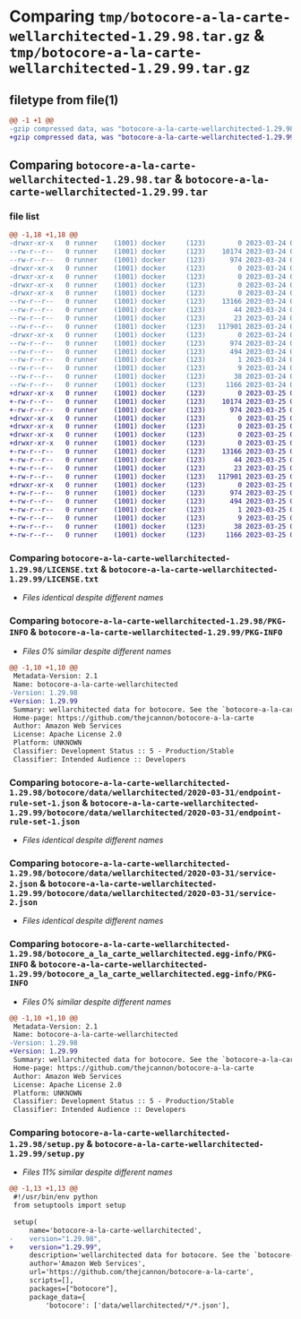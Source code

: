 # Comparing `tmp/botocore-a-la-carte-wellarchitected-1.29.98.tar.gz` & `tmp/botocore-a-la-carte-wellarchitected-1.29.99.tar.gz`

## filetype from file(1)

```diff
@@ -1 +1 @@
-gzip compressed data, was "botocore-a-la-carte-wellarchitected-1.29.98.tar", last modified: Fri Mar 24 01:24:45 2023, max compression
+gzip compressed data, was "botocore-a-la-carte-wellarchitected-1.29.99.tar", last modified: Sat Mar 25 01:23:14 2023, max compression
```

## Comparing `botocore-a-la-carte-wellarchitected-1.29.98.tar` & `botocore-a-la-carte-wellarchitected-1.29.99.tar`

### file list

```diff
@@ -1,18 +1,18 @@
-drwxr-xr-x   0 runner    (1001) docker     (123)        0 2023-03-24 01:24:45.410192 botocore-a-la-carte-wellarchitected-1.29.98/
--rw-r--r--   0 runner    (1001) docker     (123)    10174 2023-03-24 01:24:45.000000 botocore-a-la-carte-wellarchitected-1.29.98/LICENSE.txt
--rw-r--r--   0 runner    (1001) docker     (123)      974 2023-03-24 01:24:45.410192 botocore-a-la-carte-wellarchitected-1.29.98/PKG-INFO
-drwxr-xr-x   0 runner    (1001) docker     (123)        0 2023-03-24 01:24:45.410192 botocore-a-la-carte-wellarchitected-1.29.98/botocore/
-drwxr-xr-x   0 runner    (1001) docker     (123)        0 2023-03-24 01:24:45.410192 botocore-a-la-carte-wellarchitected-1.29.98/botocore/data/
-drwxr-xr-x   0 runner    (1001) docker     (123)        0 2023-03-24 01:24:45.410192 botocore-a-la-carte-wellarchitected-1.29.98/botocore/data/wellarchitected/
-drwxr-xr-x   0 runner    (1001) docker     (123)        0 2023-03-24 01:24:45.410192 botocore-a-la-carte-wellarchitected-1.29.98/botocore/data/wellarchitected/2020-03-31/
--rw-r--r--   0 runner    (1001) docker     (123)    13166 2023-03-24 01:23:57.000000 botocore-a-la-carte-wellarchitected-1.29.98/botocore/data/wellarchitected/2020-03-31/endpoint-rule-set-1.json
--rw-r--r--   0 runner    (1001) docker     (123)       44 2023-03-24 01:23:57.000000 botocore-a-la-carte-wellarchitected-1.29.98/botocore/data/wellarchitected/2020-03-31/examples-1.json
--rw-r--r--   0 runner    (1001) docker     (123)       23 2023-03-24 01:23:57.000000 botocore-a-la-carte-wellarchitected-1.29.98/botocore/data/wellarchitected/2020-03-31/paginators-1.json
--rw-r--r--   0 runner    (1001) docker     (123)   117901 2023-03-24 01:23:57.000000 botocore-a-la-carte-wellarchitected-1.29.98/botocore/data/wellarchitected/2020-03-31/service-2.json
-drwxr-xr-x   0 runner    (1001) docker     (123)        0 2023-03-24 01:24:45.410192 botocore-a-la-carte-wellarchitected-1.29.98/botocore_a_la_carte_wellarchitected.egg-info/
--rw-r--r--   0 runner    (1001) docker     (123)      974 2023-03-24 01:24:45.000000 botocore-a-la-carte-wellarchitected-1.29.98/botocore_a_la_carte_wellarchitected.egg-info/PKG-INFO
--rw-r--r--   0 runner    (1001) docker     (123)      494 2023-03-24 01:24:45.000000 botocore-a-la-carte-wellarchitected-1.29.98/botocore_a_la_carte_wellarchitected.egg-info/SOURCES.txt
--rw-r--r--   0 runner    (1001) docker     (123)        1 2023-03-24 01:24:45.000000 botocore-a-la-carte-wellarchitected-1.29.98/botocore_a_la_carte_wellarchitected.egg-info/dependency_links.txt
--rw-r--r--   0 runner    (1001) docker     (123)        9 2023-03-24 01:24:45.000000 botocore-a-la-carte-wellarchitected-1.29.98/botocore_a_la_carte_wellarchitected.egg-info/top_level.txt
--rw-r--r--   0 runner    (1001) docker     (123)       38 2023-03-24 01:24:45.410192 botocore-a-la-carte-wellarchitected-1.29.98/setup.cfg
--rw-r--r--   0 runner    (1001) docker     (123)     1166 2023-03-24 01:24:45.000000 botocore-a-la-carte-wellarchitected-1.29.98/setup.py
+drwxr-xr-x   0 runner    (1001) docker     (123)        0 2023-03-25 01:23:14.953305 botocore-a-la-carte-wellarchitected-1.29.99/
+-rw-r--r--   0 runner    (1001) docker     (123)    10174 2023-03-25 01:23:14.000000 botocore-a-la-carte-wellarchitected-1.29.99/LICENSE.txt
+-rw-r--r--   0 runner    (1001) docker     (123)      974 2023-03-25 01:23:14.953305 botocore-a-la-carte-wellarchitected-1.29.99/PKG-INFO
+drwxr-xr-x   0 runner    (1001) docker     (123)        0 2023-03-25 01:23:14.953305 botocore-a-la-carte-wellarchitected-1.29.99/botocore/
+drwxr-xr-x   0 runner    (1001) docker     (123)        0 2023-03-25 01:23:14.953305 botocore-a-la-carte-wellarchitected-1.29.99/botocore/data/
+drwxr-xr-x   0 runner    (1001) docker     (123)        0 2023-03-25 01:23:14.953305 botocore-a-la-carte-wellarchitected-1.29.99/botocore/data/wellarchitected/
+drwxr-xr-x   0 runner    (1001) docker     (123)        0 2023-03-25 01:23:14.953305 botocore-a-la-carte-wellarchitected-1.29.99/botocore/data/wellarchitected/2020-03-31/
+-rw-r--r--   0 runner    (1001) docker     (123)    13166 2023-03-25 01:22:12.000000 botocore-a-la-carte-wellarchitected-1.29.99/botocore/data/wellarchitected/2020-03-31/endpoint-rule-set-1.json
+-rw-r--r--   0 runner    (1001) docker     (123)       44 2023-03-25 01:22:12.000000 botocore-a-la-carte-wellarchitected-1.29.99/botocore/data/wellarchitected/2020-03-31/examples-1.json
+-rw-r--r--   0 runner    (1001) docker     (123)       23 2023-03-25 01:22:12.000000 botocore-a-la-carte-wellarchitected-1.29.99/botocore/data/wellarchitected/2020-03-31/paginators-1.json
+-rw-r--r--   0 runner    (1001) docker     (123)   117901 2023-03-25 01:22:12.000000 botocore-a-la-carte-wellarchitected-1.29.99/botocore/data/wellarchitected/2020-03-31/service-2.json
+drwxr-xr-x   0 runner    (1001) docker     (123)        0 2023-03-25 01:23:14.953305 botocore-a-la-carte-wellarchitected-1.29.99/botocore_a_la_carte_wellarchitected.egg-info/
+-rw-r--r--   0 runner    (1001) docker     (123)      974 2023-03-25 01:23:14.000000 botocore-a-la-carte-wellarchitected-1.29.99/botocore_a_la_carte_wellarchitected.egg-info/PKG-INFO
+-rw-r--r--   0 runner    (1001) docker     (123)      494 2023-03-25 01:23:14.000000 botocore-a-la-carte-wellarchitected-1.29.99/botocore_a_la_carte_wellarchitected.egg-info/SOURCES.txt
+-rw-r--r--   0 runner    (1001) docker     (123)        1 2023-03-25 01:23:14.000000 botocore-a-la-carte-wellarchitected-1.29.99/botocore_a_la_carte_wellarchitected.egg-info/dependency_links.txt
+-rw-r--r--   0 runner    (1001) docker     (123)        9 2023-03-25 01:23:14.000000 botocore-a-la-carte-wellarchitected-1.29.99/botocore_a_la_carte_wellarchitected.egg-info/top_level.txt
+-rw-r--r--   0 runner    (1001) docker     (123)       38 2023-03-25 01:23:14.953305 botocore-a-la-carte-wellarchitected-1.29.99/setup.cfg
+-rw-r--r--   0 runner    (1001) docker     (123)     1166 2023-03-25 01:23:14.000000 botocore-a-la-carte-wellarchitected-1.29.99/setup.py
```

### Comparing `botocore-a-la-carte-wellarchitected-1.29.98/LICENSE.txt` & `botocore-a-la-carte-wellarchitected-1.29.99/LICENSE.txt`

 * *Files identical despite different names*

### Comparing `botocore-a-la-carte-wellarchitected-1.29.98/PKG-INFO` & `botocore-a-la-carte-wellarchitected-1.29.99/PKG-INFO`

 * *Files 0% similar despite different names*

```diff
@@ -1,10 +1,10 @@
 Metadata-Version: 2.1
 Name: botocore-a-la-carte-wellarchitected
-Version: 1.29.98
+Version: 1.29.99
 Summary: wellarchitected data for botocore. See the `botocore-a-la-carte` package for more info.
 Home-page: https://github.com/thejcannon/botocore-a-la-carte
 Author: Amazon Web Services
 License: Apache License 2.0
 Platform: UNKNOWN
 Classifier: Development Status :: 5 - Production/Stable
 Classifier: Intended Audience :: Developers
```

### Comparing `botocore-a-la-carte-wellarchitected-1.29.98/botocore/data/wellarchitected/2020-03-31/endpoint-rule-set-1.json` & `botocore-a-la-carte-wellarchitected-1.29.99/botocore/data/wellarchitected/2020-03-31/endpoint-rule-set-1.json`

 * *Files identical despite different names*

### Comparing `botocore-a-la-carte-wellarchitected-1.29.98/botocore/data/wellarchitected/2020-03-31/service-2.json` & `botocore-a-la-carte-wellarchitected-1.29.99/botocore/data/wellarchitected/2020-03-31/service-2.json`

 * *Files identical despite different names*

### Comparing `botocore-a-la-carte-wellarchitected-1.29.98/botocore_a_la_carte_wellarchitected.egg-info/PKG-INFO` & `botocore-a-la-carte-wellarchitected-1.29.99/botocore_a_la_carte_wellarchitected.egg-info/PKG-INFO`

 * *Files 0% similar despite different names*

```diff
@@ -1,10 +1,10 @@
 Metadata-Version: 2.1
 Name: botocore-a-la-carte-wellarchitected
-Version: 1.29.98
+Version: 1.29.99
 Summary: wellarchitected data for botocore. See the `botocore-a-la-carte` package for more info.
 Home-page: https://github.com/thejcannon/botocore-a-la-carte
 Author: Amazon Web Services
 License: Apache License 2.0
 Platform: UNKNOWN
 Classifier: Development Status :: 5 - Production/Stable
 Classifier: Intended Audience :: Developers
```

### Comparing `botocore-a-la-carte-wellarchitected-1.29.98/setup.py` & `botocore-a-la-carte-wellarchitected-1.29.99/setup.py`

 * *Files 11% similar despite different names*

```diff
@@ -1,13 +1,13 @@
 #!/usr/bin/env python
 from setuptools import setup
 
 setup(
     name='botocore-a-la-carte-wellarchitected',
-    version="1.29.98",
+    version="1.29.99",
     description='wellarchitected data for botocore. See the `botocore-a-la-carte` package for more info.',
     author='Amazon Web Services',
     url='https://github.com/thejcannon/botocore-a-la-carte',
     scripts=[],
     packages=["botocore"],
     package_data={
         'botocore': ['data/wellarchitected/*/*.json'],
```

